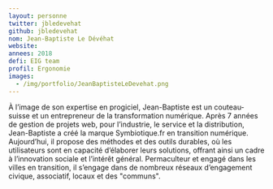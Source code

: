 ```yaml
---
layout: personne
twitter: jbledevehat
github: jbledevehat
nom: Jean-Baptiste Le Dévéhat
website:
annees: 2018
defi: EIG team
profil: Ergonomie
images:
  - /img/portfolio/JeanBaptisteLeDevehat.png
---
```


À l’image de son expertise en progiciel, Jean-Baptiste est un
couteau-suisse et un entrepreneur de la transformation
numérique. Après 7 années de gestion de projets web, pour l’industrie,
le service et la distribution, Jean-Baptiste a créé la marque
Symbiotique.fr en transition numérique. Aujourd’hui, il propose des
méthodes et des outils durables, où les utilisateurs sont en capacité
d’élaborer leurs solutions, offrant ainsi un cadre à l’innovation
sociale et l’intérêt général. Permaculteur et engagé dans les villes
en transition, il s’engage dans de nombreux réseaux d’engagement
civique, associatif, locaux et des "communs".
